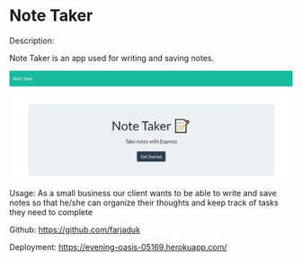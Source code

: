 # Note Taker 
Description:

Note Taker is an app used for writing and saving notes. 

![](/Media/SS.JPG)

Usage:
As a small business our client wants to be able to write and save notes so that he/she can organize their thoughts and keep track of tasks they need to complete


Github: https://github.com/farjaduk

Deployment:
https://evening-oasis-05169.herokuapp.com/